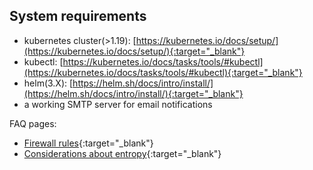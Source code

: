 ## System requirements

* kubernetes cluster(>1.19): [https://kubernetes.io/docs/setup/](https://kubernetes.io/docs/setup/){:target="_blank"}
* kubectl: [https://kubernetes.io/docs/tasks/tools/#kubectl](https://kubernetes.io/docs/tasks/tools/#kubectl){:target="_blank"}
* helm(3.X): [https://helm.sh/docs/intro/install/](https://helm.sh/docs/intro/install/){:target="_blank"}
* a working SMTP server for email notifications

FAQ pages:

* [Firewall rules](/faq/hosting/firewall-rules){:target="_blank"}
* [Considerations about entropy](/faq/hosting/why-haveged-virtual-env){:target="_blank"}